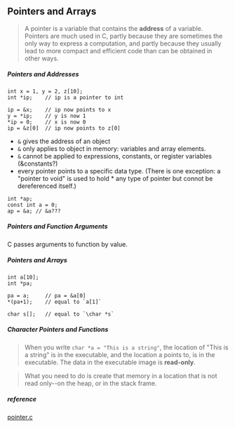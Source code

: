 ## Pointers and Arrays

> A pointer is a variable that contains the **address** of a variable.
> Pointers are much used in C, partly because they are sometimes the only way to express a computation, and partly because they usually lead to more compact and efficient code than can be obtained in other ways.


##### Pointers and Addresses

```
int x = 1, y = 2, z[10];
int *ip;	// ip is a pointer to int

ip = &x;	// ip now points to x
y = *ip;	// y is now 1
*ip = 0;	// x is now 0
ip = &z[0]	// ip now points to z[0]
```

* `&` gives the address of an object
* `&` only applies to object in memory: variables and array elements.
* `&` cannot be applied to expressions, constants, or register variables (&constants?)
* every pointer points to a specific data type. (There is one exception: a "pointer to void" is used to hold * any type of pointer but connot be dereferenced itself.)

```
int *ap;
const int a = 0;
ap = &a; // &a???
```


##### Pointers and Function Arguments

C passes arguments to function by value.

##### Pointers and Arrays

```
int a[10];
int *pa;

pa = a;		// pa = &a[0]
*(pa+1); 	// equal to `a[1]`

char s[]; 	// equal to `\char *s`
```

##### Character Pointers and Functions

> When you write `char *a = "This is a string"`, the location of "This is a string" is in the executable, and the location a points to, is in the executable. The data in the executable image is **read-only**.

> What you need to do is create that memory in a location that is not read only--on the heap, or in the stack frame. 


##### reference

[pointer.c](../snippet/c/pointer.c)
